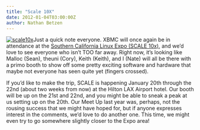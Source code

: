 ```yaml
---
title: "Scale 10X"
date: 2012-01-04T03:00:00Z
author: Nathan Betzen
---
```


[![scale10x](/sites/default/files/uploads/scale10x-300x222.webp "scale10x")](/sites/default/files/uploads/scale10x.webp)Just a quick note everyone. XBMC will once again be in attendance at the [Southern California Linux Expo (SCALE 10x)](https://www.socallinuxexpo.org/scale10x/ "SCALE 10x"), and we’d love to see everyone who isn’t TOO far away. Right now, it’s looking like Malloc (Sean), theuni (Cory), Keith (Keith), and I (Nate) will all be there with a primo booth to show off some pretty exciting software and hardware that maybe not everyone has seen quite yet (fingers crossed).

If you’d like to make the trip, SCALE is happening January 20th through the 22nd (about two weeks from now) at the Hilton LAX Airport hotel. Our booth will be up on the 21st and 22nd, and you might be able to sneak a peak at us setting up on the 20th. Our Meet Up last year was, perhaps, not the rousing success that we might have hoped for, but if anyone expresses interest in the comments, we’d love to do another one. This time, we might even try to go somewhere slightly closer to the Expo area!

